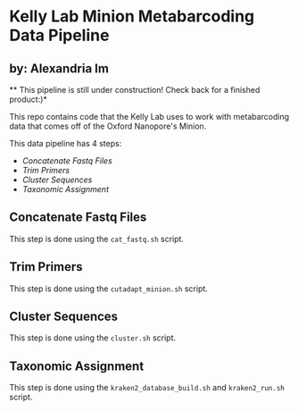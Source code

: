 # Kelly Lab Minion Metabarcoding Data Pipeline 
## by: Alexandria Im

** This pipeline is still under construction! Check back for a finished product:)*

This repo contains code that the Kelly Lab uses to work with metabarcoding data that comes off of the Oxford Nanopore's Minion. 

This data pipeline has 4 steps:
 * *Concatenate Fastq Files* 
 * *Trim Primers*
 * *Cluster Sequences*
 * *Taxonomic Assignment*

## Concatenate Fastq Files
This step is done using the `cat_fastq.sh` script.

## Trim Primers
This step is done using the `cutadapt_minion.sh` script.

## Cluster Sequences
This step is done using the `cluster.sh` script.

## Taxonomic Assignment
This step is done using the `kraken2_database_build.sh` and `kraken2_run.sh` script.
